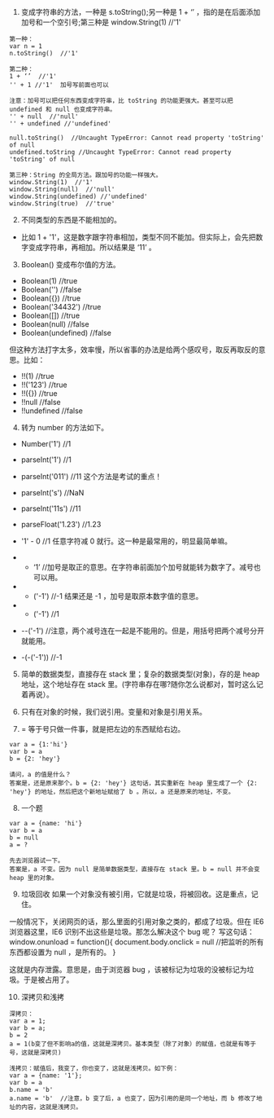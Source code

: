 1. 变成字符串的方法，一种是 s.toString();另一种是 1 + ‘’ ，指的是在后面添加加号和一个空引号;第三种是 window.String(1)  //'1'
```
第一种：
var n = 1
n.toString()  //'1'

第二种：
1 + ‘’  //'1'
'' + 1 //'1'  加号写前面也可以

注意：加号可以把任何东西变成字符串，比 toString 的功能更强大。甚至可以把 undefined 和 null 也变成字符串。
'' + null  //'null'
'' + undefined //'undefined'

null.toString()  //Uncaught TypeError: Cannot read property 'toString' of null
undefined.toString //Uncaught TypeError: Cannot read property 'toString' of null

第三种：String 的全局方法。跟加号的功能一样强大。
window.String(1)  //'1'
window.String(null)  //'null'
window.String(undefined) //'undefined'
window.String(true)  //'true'
```

2. 不同类型的东西是不能相加的。
- 比如 1 + '1'，这是数字跟字符串相加，类型不同不能加。但实际上，会先把数字变成字符串，再相加。所以结果是 ‘11’ 。

3. Boolean()  变成布尔值的方法。
- Boolean(1) //true
- Boolean('')  //false
- Boolean({})  //true
- Boolean('34432')  //true
- Boolean([])  //true
- Boolean(null)  //false
- Boolean(undefined) //false

但这种方法打字太多，效率慢，所以省事的办法是给两个感叹号，取反再取反的意思。比如：
- !!(1)  //true
- !!('123') //true
- !!({}) //true
- !!null //false
- !!undefined //false

4. 转为 number 的方法如下。
- Number('1')  //1

- parseInt('1')  //1
- parseInt('011')  //11  这个方法是考试的重点！
- parseInt('s')  //NaN
- parseInt('11s')  //11

- parseFloat('1.23')  //1.23

- '1' - 0  //1  任意字符减 0 就行。这一种是最常用的，明显最简单嘛。

- + ‘1’  //加号是取正的意思。在字符串前面加个加号就能转为数字了。减号也可以用。
- + ('-1')  //-1  结果还是 -1 ，加号是取原本数字值的意思。
- - ('-1') //1
- --('-1')  //注意，两个减号连在一起是不能用的。但是，用括号把两个减号分开就能用。
- -(-('-1'))  //-1

5. 简单的数据类型，直接存在 stack 里；复杂的数据类型(对象)，存的是 heap 地址，这个地址存在 stack 里。(字符串存在哪?随你怎么说都对，暂时这么记着再说）。

6. 只有在对象的时候，我们说引用。变量和对象是引用关系。

7. = 等于号只做一件事，就是把左边的东西赋给右边。
```
var a = {1:'hi'}
var b = a
b = {2: 'hey'}

请问，a 的值是什么？
答案是，还是原来那个。b = {2: 'hey'} 这句话，其实重新在 heap 里生成了一个 {2: 'hey'} 的地址，然后把这个新地址赋给了 b 。所以，a 还是原来的地址，不变。
```

8. 一个题
```
var a = {name: 'hi'}
var b = a
b = null
a = ?

先去浏览器试一下。
答案是，a 不变。因为 null 是简单数据类型，直接存在 stack 里。b = null 并不会变 heap 里的对象。

```

9. 垃圾回收
如果一个对象没有被引用，它就是垃圾，将被回收。这是重点，记住。

一般情况下，关闭网页的话，那么里面的引用对象之类的，都成了垃圾。但在 IE6 浏览器这里，IE6 识别不出这些是垃圾。那怎么解决这个 bug 呢？
写这句话：
window.onunload = function(){
    document.body.onclick = null  //把监听的所有东西都设置为 null ，是所有的。
}

这就是内存泄露。意思是，由于浏览器 bug ，该被标记为垃圾的没被标记为垃圾。于是被占用了。

10. 深拷贝和浅拷
```
深拷贝：
var a = 1;
var b = a;
b = 2
a = 1(b变了但不影响a的值，这就是深拷贝。基本类型（除了对象）的赋值，也就是有等于号，这就是深拷贝)

浅拷贝：赋值后，我变了，你也变了，这就是浅拷贝。如下例：
var a = {name: '1'};
var b = a
b.name = 'b'
a.name = 'b'  //注意，b 变了后，a 也变了，因为引用的是同一个地址，而 b 修改了地址的内容，这就是浅拷贝。
```


